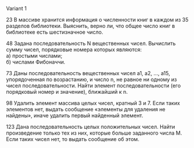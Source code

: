 Variant 1

23 В массиве хранится информация о численности книг в каждом из 35 разделов библиотеки. Выяснить, верно ли, что общее число книг в библиотеке есть шестизначное число.

48 Задана последовательность N вещественных чисел. Вычислить сумму чисел, порядковые номера которых являются:<br>
а) простыми числами;<br>
б) числами Фибоначчи.<br>

73 Даны последовательность вещественных чисел а1, a2, ..., а15, упорядоченная по возрастанию, и число n, не равное ни одному из чисел последовательности. Найти элемент последовательности (его порядковый номер и значение), ближайший к n.

98 Удалить элемент массива целых чисел, кратный 3 и 7. Если таких элементов нет, выдать сообщение «элементы для удаления не найдены», иначе удалить первый найденный элемент.

123 Дана последовательность целых положительных чисел. Найти произведение только тех из них, которые больше заданного числа М. Если таких чисел нет, то выдать сообщение об этом.